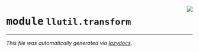 <!-- markdownlint-disable -->

<a href="https://github.com/tjyuyao/ice-learn/blob/main/ice/llutil/transform.py"><img align="right" style="float:right;" src="https://img.shields.io/badge/-source-cccccc?style=flat-square"></a>

# <kbd>module</kbd> `llutil.transform`








---

_This file was automatically generated via [lazydocs](https://github.com/ml-tooling/lazydocs)._

